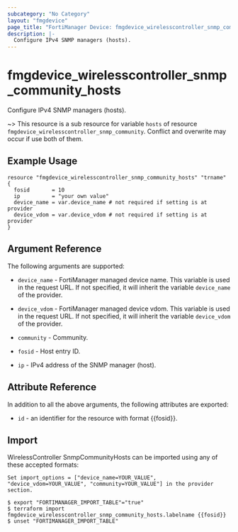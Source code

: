 ```yaml
---
subcategory: "No Category"
layout: "fmgdevice"
page_title: "FortiManager Device: fmgdevice_wirelesscontroller_snmp_community_hosts"
description: |-
  Configure IPv4 SNMP managers (hosts).
---
```


# fmgdevice_wirelesscontroller_snmp_community_hosts
Configure IPv4 SNMP managers (hosts).

~> This resource is a sub resource for variable `hosts` of resource `fmgdevice_wirelesscontroller_snmp_community`. Conflict and overwrite may occur if use both of them.



## Example Usage

```hcl
resource "fmgdevice_wirelesscontroller_snmp_community_hosts" "trname" {
  fosid       = 10
  ip          = "your own value"
  device_name = var.device_name # not required if setting is at provider
  device_vdom = var.device_vdom # not required if setting is at provider
}
```

## Argument Reference


The following arguments are supported:

* `device_name` - FortiManager managed device name. This variable is used in the request URL. If not specified, it will inherit the variable `device_name` of the provider.
* `device_vdom` - FortiManager managed device vdom. This variable is used in the request URL. If not specified, it will inherit the variable `device_vdom` of the provider.
* `community` - Community.

* `fosid` - Host entry ID.
* `ip` - IPv4 address of the SNMP manager (host).


## Attribute Reference

In addition to all the above arguments, the following attributes are exported:
* `id` - an identifier for the resource with format {{fosid}}.

## Import

WirelessController SnmpCommunityHosts can be imported using any of these accepted formats:
```
Set import_options = ["device_name=YOUR_VALUE", "device_vdom=YOUR_VALUE", "community=YOUR_VALUE"] in the provider section.

$ export "FORTIMANAGER_IMPORT_TABLE"="true"
$ terraform import fmgdevice_wirelesscontroller_snmp_community_hosts.labelname {{fosid}}
$ unset "FORTIMANAGER_IMPORT_TABLE"
```

